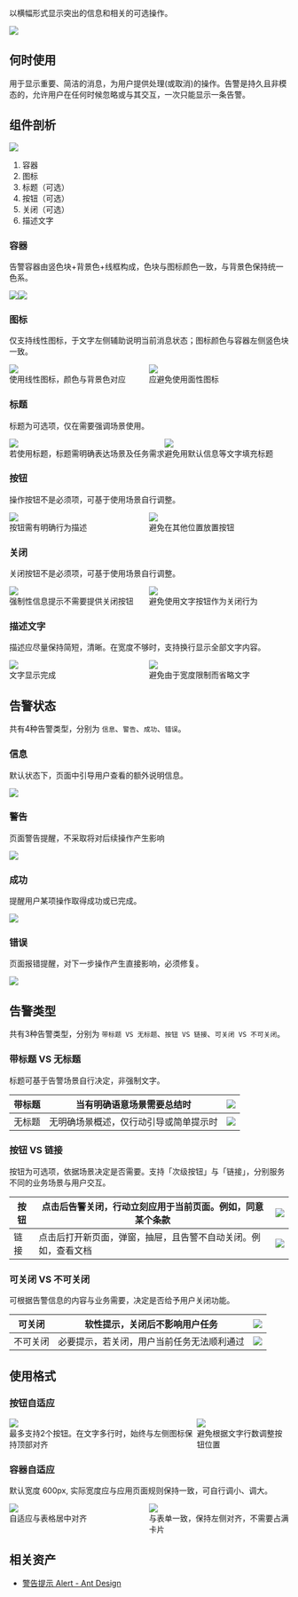 以横幅形式显示突出的信息和相关的可选操作。

![](https://mdn.alipayobjects.com/oceanbase_design/afts/img/3jjcQ6Q0uIIAAAAAAAAAAAAADv3-AQBr/original)

## 何时使用

用于显示重要、简洁的消息，为用户提供处理(或取消)的操作。告警是持久且非模态的，允许用户在任何时候忽略或与其交互，一次只能显示一条告警。

## 组件剖析

![](https://mdn.alipayobjects.com/oceanbase_design/afts/img/uWojT6FSMFAAAAAAAAAAAAAADv3-AQBr/original)

1. 容器
2. 图标
3. 标题（可选）
4. 按钮（可选）
5. 关闭（可选）
6. 描述文字

### 容器

告警容器由竖色块+背景色+线框构成，色块与图标颜色一致，与背景色保持统一色系。

<div style="display: flex">
  <div>
    <img src="https://mdn.alipayobjects.com/oceanbase_design/afts/img/AkJHRo5qq1EAAAAAAAAAAAAADv3-AQBr/original" />
    <div class="image-description-center"></div>
  </div>
  <div>
    <img src="https://mdn.alipayobjects.com/oceanbase_design/afts/img/AUBqQK8YE1sAAAAAAAAAAAAADv3-AQBr/original" />
    <div class="image-description-center"></div>
  </div>
</div>

### 图标

仅支持线性图标，于文字左侧辅助说明当前消息状态；图标颜色与容器左侧竖色块一致。

<div style="display: flex">
  <div style="width: 50%">
    <img src="https://mdn.alipayobjects.com/oceanbase_design/afts/img/Wf8pSKgj-IoAAAAAAAAAAAAADv3-AQBr/original" />
    <div class="image-description">使用线性图标，颜色与背景色对应</div>
  </div>
  <div style="width: 50%">
    <img src="https://mdn.alipayobjects.com/oceanbase_design/afts/img/9TWkQ4Ey51MAAAAAAAAAAAAADv3-AQBr/original" />
    <div class="image-description">应避免使用面性图标</div>
  </div>
</div>

### 标题

标题为可选项，仅在需要强调场景使用。

<div style="display: flex">
  <div>
    <img src="https://mdn.alipayobjects.com/oceanbase_design/afts/img/4OVsRJwlRrcAAAAAAAAAAAAADv3-AQBr/original" />
    <div class="image-description">若使用标题，标题需明确表达场景及任务需求</div>
  </div>
  <div>
    <img src="https://mdn.alipayobjects.com/oceanbase_design/afts/img/-P8uRJlFY4QAAAAAAAAAAAAADv3-AQBr/original" />
    <div class="image-description">避免用默认信息等文字填充标题</div>
  </div>
</div>

### 按钮

操作按钮不是必须项，可基于使用场景自行调整。

<div style="display: flex">
  <div style="width: 50%">
    <img src="https://mdn.alipayobjects.com/oceanbase_design/afts/img/0AEJRpNcdyQAAAAAAAAAAAAADv3-AQBr/original" />
    <div class="image-description">按钮需有明确行为描述</div>
  </div>
  <div style="width: 50%">
    <img src="https://mdn.alipayobjects.com/oceanbase_design/afts/img/82-EQ7wiDYUAAAAAAAAAAAAADv3-AQBr/original" />
    <div class="image-description">避免在其他位置放置按钮</div>
  </div>
</div>

### 关闭

关闭按钮不是必须项，可基于使用场景自行调整。

<div style="display: flex">
  <div style="width: 50%">
    <img src="https://mdn.alipayobjects.com/oceanbase_design/afts/img/YMq4TKMqvgwAAAAAAAAAAAAADv3-AQBr/original" />
    <div class="image-description">强制性信息提示不需要提供关闭按钮</div>
  </div>
  <div style="width: 50%">
    <img src="https://mdn.alipayobjects.com/oceanbase_design/afts/img/sDM8Q68VvDMAAAAAAAAAAAAADv3-AQBr/original" />
    <div class="image-description">避免使用文字按钮作为关闭行为</div>
  </div>
</div>

### 描述文字

描述应尽量保持简短，清晰。在宽度不够时，支持换行显示全部文字内容。

<div style="display: flex">
  <div style="width: 50%">
    <img src="https://mdn.alipayobjects.com/oceanbase_design/afts/img/2WguRqVzI6IAAAAAAAAAAAAADv3-AQBr/original" />
    <div class="image-description">文字显示完成</div>
  </div>
  <div style="width: 50%">
    <img src="https://mdn.alipayobjects.com/oceanbase_design/afts/img/_HupQrXrBqoAAAAAAAAAAAAADv3-AQBr/original" />
    <div class="image-description">避免由于宽度限制而省略文字</div>
  </div>
</div>

## 告警状态

共有4种告警类型，分别为 `信息`、`警告`、`成功`、`错误`。

### 信息

默认状态下，页面中引导用户查看的额外说明信息。

![](https://mdn.alipayobjects.com/oceanbase_design/afts/img/0bnbS6U9fMcAAAAAAAAAAAAADv3-AQBr/original)

### 警告

页面警告提醒，不采取将对后续操作产生影响

![](https://mdn.alipayobjects.com/oceanbase_design/afts/img/svt2QrQ7IbkAAAAAAAAAAAAADv3-AQBr/original)

### 成功

提醒用户某项操作取得成功或已完成。

![](https://mdn.alipayobjects.com/oceanbase_design/afts/img/eac3R4hR8uQAAAAAAAAAAAAADv3-AQBr/original)

### 错误

页面报错提醒，对下一步操作产生直接影响，必须修复。

![](https://mdn.alipayobjects.com/oceanbase_design/afts/img/zOkWSaDPx68AAAAAAAAAAAAADv3-AQBr/original)

## 告警类型

共有3种告警类型，分别为 `带标题 VS 无标题`、`按钮 VS 链接`、`可关闭 VS 不可关闭`。

### 带标题 VS 无标题

标题可基于告警场景自行决定，非强制文字。

| 带标题 | 当有明确语意场景需要总结时 | ![](https://mdn.alipayobjects.com/oceanbase_design/afts/img/-6t4TIFulvgAAAAAAAAAAAAADv3-AQBr/original) |
| --- | --- | --- |
| 无标题 | 无明确场景概述，仅行动引导或简单提示时 | ![](https://mdn.alipayobjects.com/oceanbase_design/afts/img/vyB6SqC44xAAAAAAAAAAAAAADv3-AQBr/original) |

### 按钮 VS 链接

按钮为可选项，依据场景决定是否需要。支持「次级按钮」与「链接」，分别服务不同的业务场景与用户交互。

| 按钮 | 点击后告警关闭，行动立刻应用于当前页面。例如，同意某个条款 | ![](https://mdn.alipayobjects.com/oceanbase_design/afts/img/UI-rTaYXEgoAAAAAAAAAAAAADv3-AQBr/original) |
| --- | --- | --- |
| 链接 | 点击后打开新页面，弹窗，抽屉，且告警不自动关闭。例如，查看文档 | ![](https://mdn.alipayobjects.com/oceanbase_design/afts/img/liVERo_VoeMAAAAAAAAAAAAADv3-AQBr/original) |

### 可关闭 VS 不可关闭

可根据告警信息的内容与业务需要，决定是否给予用户关闭功能。

| 可关闭 | 软性提示，关闭后不影响用户任务 | ![](https://mdn.alipayobjects.com/oceanbase_design/afts/img/gW3NSZSzHJcAAAAAAAAAAAAADv3-AQBr/original) |
| --- | --- | --- |
| 不可关闭 | 必要提示，若关闭，用户当前任务无法顺利通过 | ![](https://mdn.alipayobjects.com/oceanbase_design/afts/img/ZJPCRLaGS2cAAAAAAAAAAAAADv3-AQBr/original) |

## 使用格式

### 按钮自适应

<div style="display: flex">
  <div>
    <img src="https://mdn.alipayobjects.com/oceanbase_design/afts/img/KDF9Q4KJk6kAAAAAAAAAAAAADv3-AQBr/original" />
    <div class="image-description">最多支持2个按钮。在文字多行时，始终与左侧图标保持顶部对齐</div>
  </div>
  <div>
    <img src="https://mdn.alipayobjects.com/oceanbase_design/afts/img/jk_-RbwTD88AAAAAAAAAAAAADv3-AQBr/original" />
    <div class="image-description">避免根据文字行数调整按钮位置</div>
  </div>
</div>

### 容器自适应

默认宽度 600px, 实际宽度应与应用页面规则保持一致，可自行调小、调大。

<div style="display: flex">
  <div style="width: 50%">
    <img src="https://mdn.alipayobjects.com/oceanbase_design/afts/img/vyh_R5lQdPYAAAAAAAAAAAAAev3-AQBr/original" />
    <div class="image-description-center">自适应与表格居中对齐</div>
  </div>
  <div style="width: 50%">
    <img src="https://mdn.alipayobjects.com/oceanbase_design/afts/img/tCbxTY-OjxIAAAAAAAAAAAAADv3-AQBr/original" />
    <div class="image-description-center">与表单一致，保持左侧对齐，不需要占满卡片</div>
  </div>
</div>

## 相关资产

- [警告提示 Alert - Ant Design](https://ant.design/components/alert-cn)
